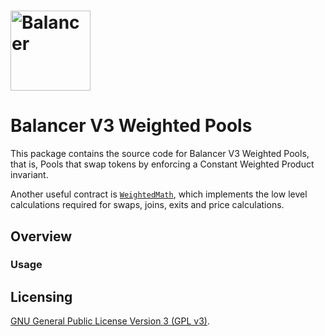 # <img src="../../logo.svg" alt="Balancer" height="128px">

# Balancer V3 Weighted Pools


This package contains the source code for Balancer V3 Weighted Pools, that is, Pools that swap tokens by enforcing a Constant Weighted Product invariant.

Another useful contract is [`WeightedMath`](../solidity-utils/contracts/math/WeightedMath.sol), which implements the low level calculations required for swaps, joins, exits and price calculations.

## Overview


### Usage

## Licensing

[GNU General Public License Version 3 (GPL v3)](../../LICENSE).
